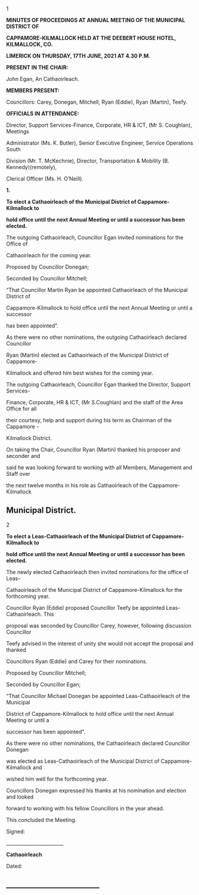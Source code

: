 1

**MINUTES OF PROCEEDINGS AT ANNUAL MEETING OF THE MUNICIPAL DISTRICT OF**

**CAPPAMORE-KILMALLOCK HELD AT THE DEEBERT HOUSE HOTEL, KILMALLOCK, CO.**

**LIMERICK ON THURSDAY, 17TH** **JUNE, 2021 AT 4.30 P.M.**

**PRESENT IN THE CHAIR:**

John Egan, An Cathaoirleach.

**MEMBERS PRESENT:**

Councillors: Carey, Donegan, Mitchell, Ryan (Eddie), Ryan (Martin), Teefy.

**OFFICIALS IN ATTENDANCE:**

Director, Support Services-Finance, Corporate, HR & ICT, (Mr S. Coughlan), Meetings

Administrator (Ms. K. Butler), Senior Executive Engineer, Service Operations South

Division (Mr. T. McKechnie), Director, Transportation & Mobility (B. Kennedy)(remotely),

Clerical Officer (Ms. H. O’Neill).

**1.**

**To elect a Cathaoirleach of the Municipal District of Cappamore-Kilmallock to**

**hold office until the next Annual Meeting or until a successor has been elected.**

The outgoing Cathaoirleach, Councillor Egan invited nominations for the Office of

Cathaoirleach for the coming year.

Proposed by Councillor Donegan;

Seconded by Councillor Mitchell;

“That Councillor Martin Ryan be appointed Cathaoirleach of the Municipal District of

Cappamore-Kilmallock to hold office until the next Annual Meeting or until a successor

has been appointed”.

As there were no other nominations, the outgoing Cathaoirleach declared Councillor

Ryan (Martin) elected as Cathaoirleach of the Municipal District of Cappamore-

Kilmallock and offered him best wishes for the coming year.

The outgoing Cathaoirleach, Councillor Egan thanked the Director, Support Services-

Finance, Corporate, HR & ICT, (Mr S.Coughlan) and the staff of the Area Office for all

their courtesy, help and support during his term as Chairman of the Cappamore -

Kilmallock District.

On taking the Chair, Councillor Ryan (Martin) thanked his proposer and seconder and

said he was looking forward to working with all Members, Management and Staff over

the next twelve months in his role as Cathaoirleach of the Cappamore-Kilmallock

Municipal District.
---
2

**To elect a Leas-Cathaoirleach of the Municipal District of Cappamore-Kilmallock to**

**hold office until the next Annual Meeting or until a successor has been elected.**

The newly elected Cathaoirleach then invited nominations for the office of Leas-

Cathaoirleach of the Municipal District of Cappamore-Kilmallock for the forthcoming year.

Councillor Ryan (Eddie) proposed Councillor Teefy be appointed Leas-Cathaoirleach. This

proposal was seconded by Councillor Carey, however, following discussion Councillor

Teefy advised in the interest of unity she would not accept the proposal and thanked

Councillors Ryan (Eddie) and Carey for their nominations.

Proposed by Councillor Mitchell;

Seconded by Councillor Egan;

“That Councillor Michael Donegan be appointed Leas-Cathaoirleach of the Municipal

District of Cappamore-Kilmallock to hold office until the next Annual Meeting or until a

successor has been appointed”.

As there were no other nominations, the Cathaoirleach declared Councillor Donegan

was elected as Leas-Cathaoirleach of the Municipal District of Cappamore-Kilmallock and

wished him well for the forthcoming year.

Councillors Donegan expressed his thanks at his nomination and election and looked

forward to working with his fellow Councillors in the year ahead.

This concluded the Meeting.

Signed:

\_\_\_\_\_\_\_\_\_\_\_\_\_\_\_\_\_\_\_\_\_\_\_\_

**Cathaoirleach**

Dated:

\_\_\_\_\_\_\_\_\_\_\_\_\_\_\_\_\_\_\_\_\_\_\_\_\_
---

